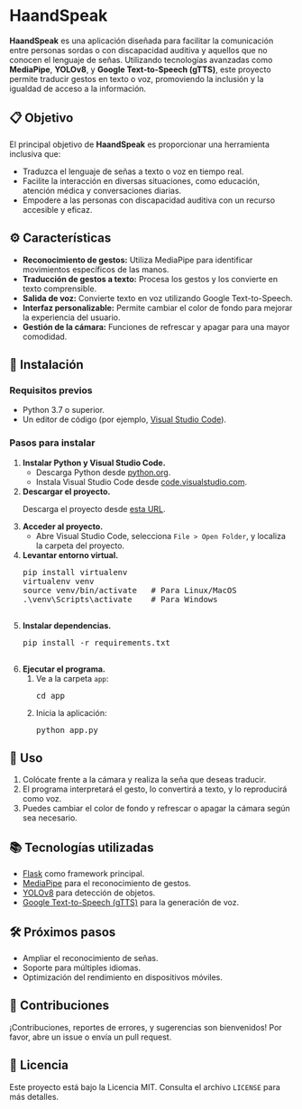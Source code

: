 <!DOCTYPE html>
<html lang="es">
<head>
    <meta charset="UTF-8">
    <meta name="viewport" content="width=device-width, initial-scale=1.0">
  
</head>
<body>
    <h1>HaandSpeak</h1>
    <p>
        <strong>HaandSpeak</strong> es una aplicación diseñada para facilitar la comunicación entre personas sordas o 
        con discapacidad auditiva y aquellos que no conocen el lenguaje de señas. Utilizando tecnologías avanzadas como 
        <strong>MediaPipe</strong>, <strong>YOLOv8</strong>, y <strong>Google Text-to-Speech (gTTS)</strong>, este proyecto 
        permite traducir gestos en texto o voz, promoviendo la inclusión y la igualdad de acceso a la información.
    </p>
    <h2>📋 Objetivo</h2>
    <p>
        El principal objetivo de <strong>HaandSpeak</strong> es proporcionar una herramienta inclusiva que:
    </p>
    <ul>
        <li>Traduzca el lenguaje de señas a texto o voz en tiempo real.</li>
        <li>Facilite la interacción en diversas situaciones, como educación, atención médica y conversaciones diarias.</li>
        <li>Empodere a las personas con discapacidad auditiva con un recurso accesible y eficaz.</li>
    </ul>
    <h2>⚙️ Características</h2>
    <ul>
        <li><strong>Reconocimiento de gestos:</strong> Utiliza MediaPipe para identificar movimientos específicos de las manos.</li>
        <li><strong>Traducción de gestos a texto:</strong> Procesa los gestos y los convierte en texto comprensible.</li>
        <li><strong>Salida de voz:</strong> Convierte texto en voz utilizando Google Text-to-Speech.</li>
        <li><strong>Interfaz personalizable:</strong> Permite cambiar el color de fondo para mejorar la experiencia del usuario.</li>
        <li><strong>Gestión de la cámara:</strong> Funciones de refrescar y apagar para una mayor comodidad.</li>
    </ul>
    <h2>🚀 Instalación</h2>
    <h3>Requisitos previos</h3>
    <ul>
        <li>Python 3.7 o superior.</li>
        <li>Un editor de código (por ejemplo, <a href="https://code.visualstudio.com/" target="_blank">Visual Studio Code</a>).</li>
    </ul>
    <h3>Pasos para instalar</h3>
    <ol>
        <li><strong>Instalar Python y Visual Studio Code.</strong> 
            <ul>
                <li>Descarga Python desde <a href="https://www.python.org/" target="_blank">python.org</a>.</li>
                <li>Instala Visual Studio Code desde <a href="https://code.visualstudio.com/" target="_blank">code.visualstudio.com</a>.</li>
            </ul>
        </li>
        <li><strong>Descargar el proyecto.</strong> 
            <p>Descarga el proyecto desde 
                <a href="https://drive.google.com/drive/folders/1vIgBe4wN0_2x2lSLQuke2oDvEv-NSnKv" target="_blank">esta URL</a>.
            </p>
        </li>
        <li><strong>Acceder al proyecto.</strong>
            <ul>
                <li>Abre Visual Studio Code, selecciona <code>File > Open Folder</code>, y localiza la carpeta del proyecto.</li>
            </ul>
        </li>
        <li><strong>Levantar entorno virtual.</strong>
            <pre>
pip install virtualenv
virtualenv venv
source venv/bin/activate   # Para Linux/MacOS
.\venv\Scripts\activate    # Para Windows
            </pre>
        </li>
        <li><strong>Instalar dependencias.</strong>
            <pre>
pip install -r requirements.txt
            </pre>
        </li>
        <li><strong>Ejecutar el programa.</strong>
            <ol>
                <li>Ve a la carpeta <code>app</code>:
                    <pre>cd app</pre>
                </li>
                <li>Inicia la aplicación:
                    <pre>python app.py</pre>
                </li>
            </ol>
        </li>
    </ol>
    <h2>📖 Uso</h2>
    <ol>
        <li>Colócate frente a la cámara y realiza la seña que deseas traducir.</li>
        <li>El programa interpretará el gesto, lo convertirá a texto, y lo reproducirá como voz.</li>
        <li>Puedes cambiar el color de fondo y refrescar o apagar la cámara según sea necesario.</li>
    </ol>
    <h2>📚 Tecnologías utilizadas</h2>
    <ul>
        <li><a href="https://flask.palletsprojects.com/" target="_blank">Flask</a> como framework principal.</li>
        <li><a href="https://mediapipe.dev/" target="_blank">MediaPipe</a> para el reconocimiento de gestos.</li>
        <li><a href="https://github.com/ultralytics/yolov8" target="_blank">YOLOv8</a> para detección de objetos.</li>
        <li><a href="https://pypi.org/project/gTTS/" target="_blank">Google Text-to-Speech (gTTS)</a> para la generación de voz.</li>
    </ul>
    <h2>🛠️ Próximos pasos</h2>
    <ul>
        <li>Ampliar el reconocimiento de señas.</li>
        <li>Soporte para múltiples idiomas.</li>
        <li>Optimización del rendimiento en dispositivos móviles.</li>
    </ul>
    <h2>🤝 Contribuciones</h2>
    <p>
        ¡Contribuciones, reportes de errores, y sugerencias son bienvenidos! Por favor, abre un issue o envía un pull request.
    </p>
    <h2>📄 Licencia</h2>
    <p>Este proyecto está bajo la Licencia MIT. Consulta el archivo <code>LICENSE</code> para más detalles.</p>
</body>
</html>
